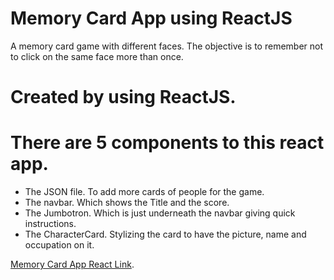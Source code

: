 # Memory Card App using ReactJS

A memory card game with different faces.
The objective is to remember not to click on the same face more than once.

# Created by using ReactJS.

# There are 5 components to this react app.
- The JSON file. To add more cards of people for the game.
- The navbar. Which shows the Title and the score.
- The Jumbotron. Which is just underneath the navbar giving quick instructions.
- The CharacterCard. Stylizing the card to have the picture, name and occupation on it.




[Memory Card App React Link](https://areksoulahian.github.io/memory-card/).
